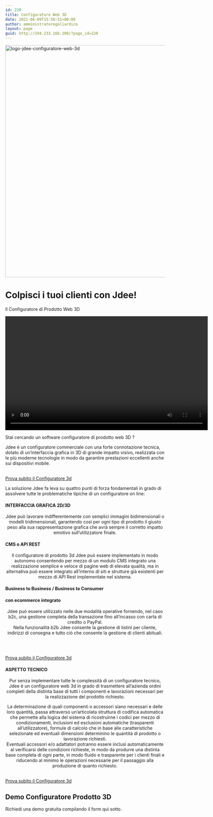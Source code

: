 ```yaml
---
id: 220
title: Configuratore Web 3D
date: 2021-06-09T15:50:51+00:00
author: amministratoregoliardico
layout: page
guid: http://194.233.166.108/?page_id=220
---
```

<img width="897" height="734" src="https://s1r.it/wp-content/uploads/2021/06/LOGO-JDEE_Tavola-disegno-1.png" alt="logo-jdee-configuratore-web-3d" loading="lazy" srcset="https://s1r.it/wp-content/uploads/2021/06/LOGO-JDEE_Tavola-disegno-1.png 897w, https://s1r.it/wp-content/uploads/2021/06/LOGO-JDEE_Tavola-disegno-1-300x245.png 300w, https://s1r.it/wp-content/uploads/2021/06/LOGO-JDEE_Tavola-disegno-1-768x628.png 768w" sizes="(max-width: 897px) 100vw, 897px" /> 

# Colpisci i tuoi clienti con Jdee!  
Il Configuratore di Prodotto Web 3D

<div style="width: 640px;" class="wp-video">
  <!--[if lt IE 9]><![endif]--><video class="wp-video-shortcode" id="video-220-1" width="640" height="360" preload="metadata" controls="controls"><source type="video/mp4" src="https://s1r.it/wp-content/uploads/2021/06/compresso-casa-costruzione.mp4?_=1" />
  
  <a href="https://s1r.it/wp-content/uploads/2021/06/compresso-casa-costruzione.mp4">https://s1r.it/wp-content/uploads/2021/06/compresso-casa-costruzione.mp4</a></video>
</div>

  


Stai cercando un software configuratore di prodotto web 3D ?

Jdee è un configuratore commerciale con una forte connotazione tecnica, dotato di un’interfaccia grafica in 3D di grande impatto visivo, realizzata con le più moderne tecnologie in modo da garantire prestazioni eccellenti anche sui dispositivi mobile.

<a href="https://demo.jdeece.com/it/vestiti/scarpa/" role="button"><br /> Prova subito il Configuratore 3d<br /> </a>

La soluzione Jdee fa leva su quattro punti di forza fondamentali in grado di assolvere tutte le problematiche tipiche di un configuratore on line:

#### INTERFACCIA GRAFICA 2D/3D

<p style="text-align: center;">
  Jdee può lavorare indifferentemente con semplici immagini bidimensionali o modelli tridimensionali, garantendo così per ogni tipo di prodotto il giusto peso alla sua rappresentazione grafica che avrà sempre il corretto impatto emotivo sull’utilizzatore finale.
</p>

#### CMS o API REST

<p style="text-align: center;">
  Il configuratore di prodotto 3d Jdee può essere implementato in modo autonomo consentendo per mezzo di un modulo CMS integrato una realizzazione semplice e veloce di pagine web di elevata qualità, ma in alternativa può essere integrato all’interno di siti e strutture già esistenti per mezzo di API Rest implementate nel sistema.
</p>

#### Business to Business / Business to Consumer

#### con ecommerce integrato

<p style="text-align: center;">
  Jdee può essere utilizzato nelle due modalità operative fornendo, nel caso b2c, una gestione completa della transazione fino all’incasso con carta di credito o PayPal.<br />Nella funzionalità b2b Jdee consente la gestione di listini per cliente, indirizzi di consegna e tutto ciò che consente la gestione di clienti abituali.
</p>

<p style="text-align: center;">
   
</p>

<a href="https://demo.jdeece.com/it/vestiti/scarpa/" role="button"><br /> Prova subito il Configuratore 3d<br /> </a>

#### ASPETTO TECNICO

<p style="text-align: center;">
  Pur senza implementare tutte le complessità di un configuratore tecnico, Jdee è un configuratore web 3d in grado di trasmettere all’azienda ordini completi della distinta base di tutti i componenti e lavorazioni necessari per la realizzazione del prodotto richiesto.
</p>

<p style="text-align: center;">
  La determinazione di quali componenti o accessori siano necessari e delle loro quantità, passa attraverso un’articolata struttura di codifica automatica che permette alla logica del sistema di ricostruirne i codici per mezzo di condizionamenti, inclusioni ed esclusioni automatiche (trasparenti all’utilizzatore), formule di calcolo che in base alle caratteristiche selezionate ed eventuali dimensioni determinino le quantità di prodotto o lavorazione richiesti.<br />Eventuali accessori e/o adattatori potranno essere inclusi automaticamente al verificarsi delle condizioni richieste, in modo da produrre una distinta base completa di ogni parte, in modo fluido e trasparente per i clienti finali e riducendo al minimo le operazioni necessarie per il passaggio alla produzione di quanto richiesto.
</p>

<a href="https://demo.jdeece.com/it/vestiti/scarpa/" role="button"><br /> Prova subito il Configuratore 3d<br /> </a>

## Demo Configuratore Prodotto 3D

Richiedi una demo gratuita compilando il form qui sotto.
